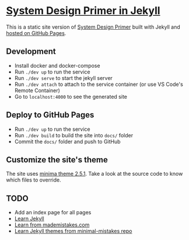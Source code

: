 # [System Design Primer in Jekyll](https://phucnguyen81.github.io/system-design-primer/)

This is a static site version of
[System Design Primer](https://github.com/donnemartin/system-design-primer)
built with Jekyll and
[hosted on GitHub Pages](https://phucnguyen81.github.io/system-design-primer/).

## Development

- Install docker and docker-compose
- Run `./dev up` to run the service
- Run `./dev serve` to start the jekyll server
- Run `./dev attach` to attach to the service container (or use VS Code's Remote Container)
- Go to `localhost:4000` to see the generated site

## Deploy to GitHub Pages

- Run `./dev up` to run the service
- Run `./dev build` to build the site into `docs/` folder
- Commit the `docs/` folder and push to GitHub

## Customize the site's theme

The site uses
[minima theme 2.5.1](https://github.com/jekyll/minima/tree/v2.5.1).
Take a look at the source code to know which files to override.

## TODO

- Add an index page for all pages
- [Learn Jekyll](https://jekyllrb.com/docs/)
- [Learn from mademistakes.com](https://mademistakes.com/mastering-jekyll/)
- [Learn Jekyll themes from minimal-mistakes repo](https://github.com/mmistakes/minimal-mistakes)
